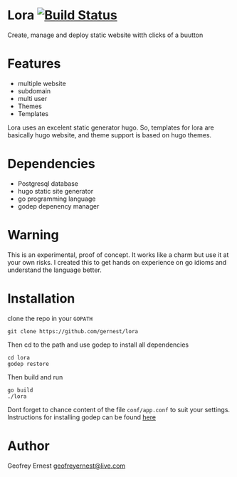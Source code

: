 # Lora [![Build Status](https://travis-ci.org/gernest/lora.svg?branch=master)](https://travis-ci.org/gernest/lora)
Create, manage and deploy  static website witth clicks of a buutton

# Features
* multiple website
* subdomain
* multi user
* Themes
* Templates

Lora uses an excelent static generator hugo. So, templates for lora are basically hugo website, and theme support is based on hugo themes.

# Dependencies
* Postgresql database
* hugo static site generator
* go programming language
* godep depenency manager

# Warning

This is an experimental, proof of concept. It works like a charm but use it at your own risks. I created this to get hands on experience
on go idioms and understand the language better.

# Installation
clone the repo in your `GOPATH`

    git clone https://github.com/gernest/lora
    
Then cd to the path and use godep to install all dependencies

    cd lora
    godep restore

Then build and run
    
    go build 
    ./lora

Dont forget to chance content of the file `conf/app.conf` to suit your settings.
Instructions for installing godep can be found [here](https://github.com/tools/godep)





# Author
Geofrey Ernest geofreyernest@live.com